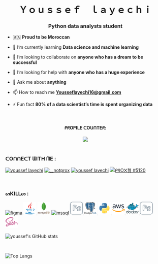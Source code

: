 <h1 align="center">Ｙｏｕｓｓｅｆ　ｌａｙｅｃｈｉ</h1>
<h3 align="center">Python data analysts student</h3>

- 🇲🇦 **Proud to be Moroccan**
  
- 🌱 I’m currently learning **Data science and machine learning**

- 👯 I’m looking to collaborate on **anyone who has a dream to be successful**

- 🤝 I’m looking for help with **anyone who has a huge experience**

- 💬 Ask me about **anything**

- 📫 How to reach me **Yousseflayechi16@gmail.com**

- ⚡ Fun fact **80% of a data scientist’s time is spent organizing data**

<br>
<h4 align="center">ᑭᖇOᖴIᒪE ᑕOᑌᑎTEᖇ:</h4>
<div align="center">
  <img src="https://profile-counter.glitch.me/yousseflayechi/count.svg?"  />
</div>

<br>

<h3 align="left">ᑕOᑎᑎEᑕT ᗯITᕼ ᗰE :</h3>
<p align="left">
<a href="https://www.linkedin.com/in/youssef-layechi-572399216" target="blank"><img align="center" src="https://raw.githubusercontent.com/rahuldkjain/github-profile-readme-generator/master/src/images/icons/Social/linked-in-alt.svg" alt="youssef layechi" height="30" width="40" /></a>
<a href="https://www.instagram.com/absolutelynotprox__/" target="blank"><img align="center" src="https://raw.githubusercontent.com/rahuldkjain/github-profile-readme-generator/master/src/images/icons/Social/instagram.svg" alt="__notprox" height="30" width="40" /></a>
<a href="https://www.youtube.com/channel/UCv4CrpM3-z0LUL8-yYsRDZg" target="blank"><img align="center" src="https://raw.githubusercontent.com/rahuldkjain/github-profile-readme-generator/master/src/images/icons/Social/youtube.svg" alt="youssef layechi" height="30" width="40" /></a>
<a href="https://discord.gg/#5120" target="blank"><img align="center" src="https://raw.githubusercontent.com/rahuldkjain/github-profile-readme-generator/master/src/images/icons/Social/discord.svg" alt="ᑭᖇO᙭형
#5120" height="30" width="40" /></a>
</p>
<br>
<h3 align="left">ᔕKIᒪᒪᔕ :</h3>

<p align="left"> <a href="https://www.figma.com/" target="_blank" rel="noreferrer"> <img src="https://www.vectorlogo.zone/logos/figma/figma-icon.svg" alt="figma" width="40" height="40"/> </a> <a href="https://www.mongodb.com/" target="_blank" rel="noreferrer"> <a href="https://www.java.com" target="_blank" rel="noreferrer"> <img src="https://raw.githubusercontent.com/devicons/devicon/master/icons/java/java-original.svg" alt="java" width="40" height="40"/> </a><img src="https://raw.githubusercontent.com/devicons/devicon/master/icons/mongodb/mongodb-original-wordmark.svg" alt="mongodb" width="40" height="40"/> </a> <a href="https://www.microsoft.com/en-us/sql-server" target="_blank" rel="noreferrer"> <img src="https://www.svgrepo.com/show/303229/microsoft-sql-server-logo.svg" alt="mssql" width="40" height="40"/> </a> <a href="https://www.photoshop.com/en" target="_blank" rel="noreferrer"> <img src="https://raw.githubusercontent.com/devicons/devicon/master/icons/photoshop/photoshop-line.svg" alt="photoshop" width="40" height="40"/> </a> <a href="https://www.postgresql.org" target="_blank" rel="noreferrer"> <img src="https://raw.githubusercontent.com/devicons/devicon/master/icons/postgresql/postgresql-original-wordmark.svg" alt="postgresql" width="40" height="40"/> </a> <a href="https://www.python.org" target="_blank" rel="noreferrer"> <img src="https://raw.githubusercontent.com/devicons/devicon/master/icons/python/python-original.svg" alt="python" width="40" height="40"/> </a>  <a href="https://aws.amazon.com" target="_blank" rel="noreferrer"> <img src="https://raw.githubusercontent.com/devicons/devicon/master/icons/amazonwebservices/amazonwebservices-original-wordmark.svg" alt="aws" width="40" height="40"/> </a> <a href="https://www.docker.com/" target="_blank" rel="noreferrer"> <img src="https://raw.githubusercontent.com/devicons/devicon/master/icons/docker/docker-original-wordmark.svg" alt="docker" width="40" height="40"/> </a> <a href="https://www.photoshop.com/en" target="_blank" rel="noreferrer"> <img src="https://raw.githubusercontent.com/devicons/devicon/master/icons/photoshop/photoshop-line.svg" alt="photoshop" width="40" height="40"/> </a> <a href="https://sass-lang.com" target="_blank" rel="noreferrer"> <img src="https://raw.githubusercontent.com/devicons/devicon/master/icons/sass/sass-original.svg" alt="sass" width="40" height="40"/> </a> </p>



![youssef's GitHub stats](https://github-readme-stats.vercel.app/api?username=yousseflayechi&show_icons=true&theme=dark)

<br>

![Top Langs](https://github-readme-stats.vercel.app/api/top-langs/?username=yousseflayechi&theme=tokyonight)
